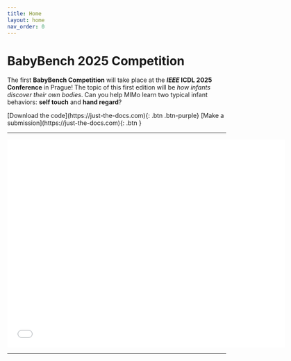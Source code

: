 ```yaml
---
title: Home
layout: home
nav_order: 0
---
```


# BabyBench 2025 Competition

The first **BabyBench Competition** will take place at the ***IEEE* ICDL 2025 Conference** in Prague! The topic of this first edition will be *how infants discover their own bodies*. Can you help MIMo learn two typical infant behaviors: **self touch** and **hand regard**? 

<span>
[Download the code](https://just-the-docs.com){: .btn .btn-purple}
[Make a submission](https://just-the-docs.com){: .btn }
</span>

---

<iframe width="640" height="480" src="../../static/videos/selftouch.mp4" frameborder="0" allowfullscreen></iframe>
<!--<iframe width="640" height="480" src="../../static/videos/handregard.mp4" frameborder="0" allowfullscreen></iframe>-->

---

